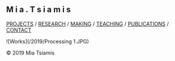 ## M i a . T s i a m i s

[PROJECTS](./projects.html)  / [RESEARCH](./research.html) / [MAKING](./making.html) / [TEACHING](./courses.html) /  [PUBLICATIONS](./publications.html) /  [CONTACT](./contact.html)   

 
![Works](/2019/Processing 1.JPG)


© 2019 Mia Tsiamis

